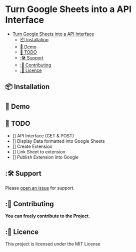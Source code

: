 # Turn Google Sheets into a API Interface



- [Turn Google Sheets into a API Interface](#TurnGoogleSheetsintoaAPIInterface)
  - [:package: Installation](#package-installation)
  - [:unicorn: Demo](#unicorn-demo)
  - [:construction: TODO](#construction-todo)
  - [::hammer_and_wrench: Support](#hammer_and_wrench-support)
  - [::memo: Contributing](#memo-contributing)
  - [::scroll: Licence](#scroll-licence)

## :package: Installation

## :unicorn: Demo

## :construction: TODO

- [] API Interface (GET & POST)
- [] Display Data formatted into Google Sheets
- [] Create Extension
- [] Link Sheet to extension
- [] Publish Extension into Google

## ::hammer_and_wrench: Support

Please [open an issue](https://github.com/TolgaKara/{RepoName}/issues/new) for support.

## ::memo: Contributing

**You can freely contribute to the Project.**

## ::scroll: Licence

This project is licensed under the MIT License
